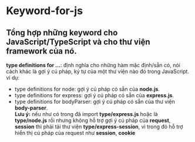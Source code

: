 # Keyword-for-js
Tổng hợp những keyword cho JavaScript/TypeScript và cho thư viện framework của nó.
--
**type definitions for ...**: định nghĩa cho những hàm mặc định/sẵn có, nói cách khác là gợi ý cú pháp, ký tự của một thư viện nào đó trong JavaScript.<br>
ví dụ:<br>
- type definitions for node: gợi ý cú pháp có sẵn của **node.js**.<br>
- type definitions for express: gợi ý cú pháp có sẵn của **express.js**.<br>
- type definitions for bodyParser: gợi ý cú pháp có sẵn của thư viện **body-parser**.<br>
**Lưu ý:** nếu như có trong đã import **type/express.js**  hoặc là **type/node.js** rồi nhưng không hỗ trợ gợi ý cú pháp của **request**, **session** thì phải tải thư viện **type/express-session**, vì trong đó hỗ trợ hiển thị cú pháp của request như **session**, **cookie**
